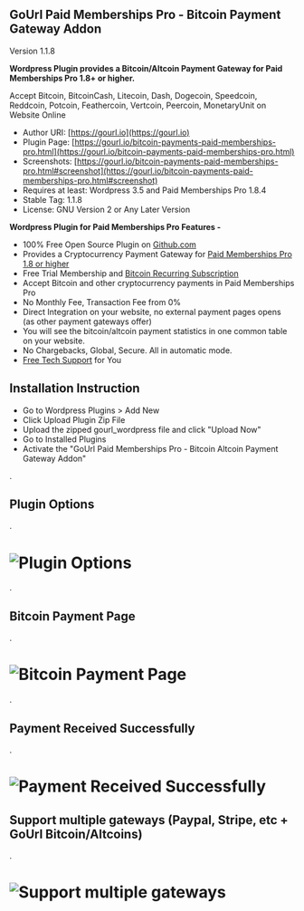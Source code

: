 
GoUrl Paid Memberships Pro - Bitcoin Payment Gateway Addon
-----------------------------------------------------------

Version 1.1.8

**Wordpress Plugin provides a Bitcoin/Altcoin Payment Gateway for Paid Memberships Pro 1.8+ or higher.**

Accept Bitcoin, BitcoinCash, Litecoin, Dash, Dogecoin, Speedcoin, Reddcoin, Potcoin, Feathercoin, Vertcoin, Peercoin, MonetaryUnit on Website Online

* Author URI: [https://gourl.io](https://gourl.io)
* Plugin Page: [https://gourl.io/bitcoin-payments-paid-memberships-pro.html](https://gourl.io/bitcoin-payments-paid-memberships-pro.html)
* Screenshots: [https://gourl.io/bitcoin-payments-paid-memberships-pro.html#screenshot](https://gourl.io/bitcoin-payments-paid-memberships-pro.html#screenshot)
* Requires at least: Wordpress 3.5 and Paid Memberships Pro 1.8.4
* Stable Tag: 1.1.8
* License: GNU Version 2 or Any Later Version


**Wordpress Plugin for Paid Memberships Pro Features -**

* 100% Free Open Source Plugin on [Github.com](https://github.com/cryptoapi/Bitcoin-Gateway-Paid-Memberships-Pro)
* Provides a Cryptocurrency Payment Gateway for [Paid Memberships Pro 1.8 or higher](https://wordpress.org/plugins/paid-memberships-pro/)
* Free Trial Membership and [Bitcoin Recurring Subscription](http://gourl.io/images/pmpro/screenshot-6.png)
* Accept Bitcoin and other cryptocurrency payments in Paid Memberships Pro
* No Monthly Fee, Transaction Fee from 0%
* Direct Integration on your website, no external payment pages opens (as other payment gateways offer)
* You will see the bitcoin/altcoin payment statistics in one common table on your website. 
* No Chargebacks, Global, Secure. All in automatic mode.
* [Free Tech Support](https://gourl.io/view/contact/Contact_Us.html) for You



Installation Instruction
----------------
* Go to Wordpress Plugins > Add New
* Click Upload Plugin Zip File
* Upload the zipped gourl_wordpress file and click "Upload Now"
* Go to Installed Plugins
* Activate the "GoUrl Paid Memberships Pro - Bitcoin Altcoin Payment Gateway Addon"

  
.
  
Plugin Options
----------------

. 

# ![Plugin Options](https://gourl.io/images/pmpro/screenshot-1.png)

.			   
	
Bitcoin Payment Page
----------------

. 

# ![Bitcoin Payment Page](https://gourl.io/images/pmpro/screenshot-2.png)

.               

Payment Received Successfully
----------------

. 

# ![Payment Received Successfully](https://gourl.io/images/pmpro/screenshot-3.png)
   


Support multiple gateways (Paypal, Stripe, etc + GoUrl Bitcoin/Altcoins)
----------------

. 

# ![Support multiple gateways](https://gourl.io/images/pmpro/screenshot-7.png)

